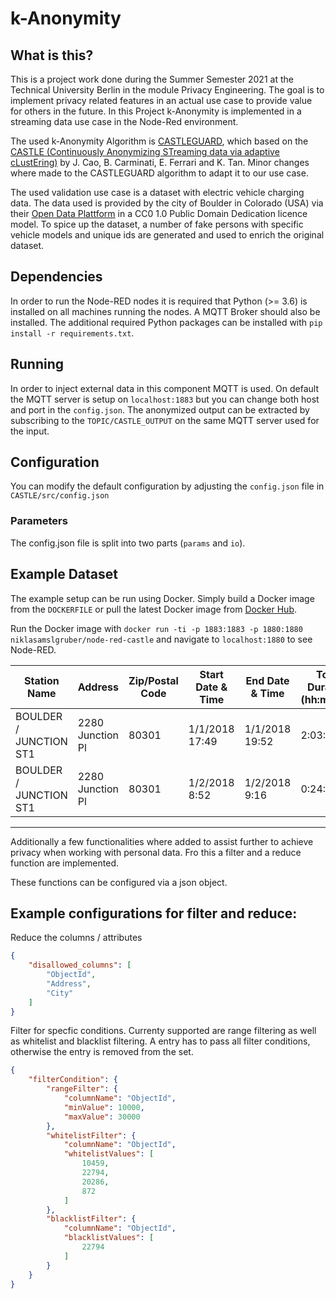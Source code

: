 k-Anonymity
===========

## What is this?

This is a project work done during the Summer Semester 2021 at the Technical University Berlin in the module Privacy Engineering. The goal is to implement privacy related features in an actual use case to provide value for others in the future. In this Project k-Anonymity is implemented in a streaming data use case in the Node-Red environment. 

The used k-Anonymity Algorithm is [CASTLEGUARD](https://github.com/hallnath1/CASTLEGUARD), which based on the [CASTLE (Continuously Anonymizing STreaming data via adaptive cLustEring)](https://ieeexplore.ieee.org/abstract/document/5374415) by J. Cao, B. Carminati, E. Ferrari and K. Tan. Minor changes where made to the CASTLEGUARD algorithm to adapt it to our use case. 

The used validation use case is a dataset with electric vehicle charging data. The data used is provided by the city of Boulder in Colorado (USA) via their [Open Data Plattform](https://open-data.bouldercolorado.gov/datasets/4368ba17948c459c813734bd78b3a355_0) in a CC0 1.0 Public Domain Dedication licence model. To spice up the dataset, a number of fake persons with specific vehicle models and unique ids are generated and used to enrich the original dataset.

Dependencies
-------
In order to run the Node-RED nodes it is required that Python (>= 3.6) is installed on all machines running the nodes. A MQTT Broker should also be installed.
The additional required Python packages can be installed with `pip install -r requirements.txt`.

Running
-------
In order to inject external data in this component MQTT is used. On default the MQTT server is setup on `localhost:1883` but you can change both host and port in the `config.json`. 
The anonymized output can be extracted by subscribing to the `TOPIC/CASTLE_OUTPUT` on the same MQTT server used for the input.

Configuration
--------
You can modify the default configuration by adjusting the `config.json` file in `CASTLE/src/config.json`

### Parameters
The config.json file is split into two parts (`params` and `io`). 

Example Dataset
--------
The example setup can be run using Docker. Simply build a Docker image from the `DOCKERFILE` or pull the latest Docker image from [Docker Hub](https://hub.docker.com/r/niklasamslgruber/node-red-castle).

Run the Docker image with `docker run -ti -p 1883:1883 -p 1880:1880 niklasamslgruber/node-red-castle` and navigate to `localhost:1880` to see Node-RED.


| Station Name           | Address          | Zip/Postal Code | Start Date & Time | End Date & Time | Total Duration (hh:mm:ss) | Charging Time (hh:mm:ss) | Energy (kWh) | GHG Savings (kg) | Gasoline Savings (gallons) | customer id | allow dynamic charging | car brand | car modell |
|------------------------|------------------|-----------------|-------------------|-----------------|---------------------------|--------------------------|--------------|------------------|----------------------------|-------------|------------------------|-----------|------------|
| BOULDER / JUNCTION ST1 | 2280 Junction Pl | 80301           | 1/1/2018 17:49    | 1/1/2018 19:52  | 2:03:02                   | 2:02:44                  | 6.504        | 2.732            | 0.816                      | 1006        | true                   | Tesla     | Model Y    |
| BOULDER / JUNCTION ST1 | 2280 Junction Pl | 80301           | 1/2/2018 8:52     | 1/2/2018 9:16   | 0:24:34                   | 0:24:19                  | 2.481        | 1.042            | 0.311                      | 1052        | true                   | BMW       | i3         |

--------

Additionally a few functionalities where added to assist further to achieve privacy when working with personal data. Fro this a filter and a reduce function are implemented.

These functions can be configured via a json object.

Example configurations for filter and reduce:
--------
Reduce the columns / attributes
```json
{
    "disallowed_columns": [
        "ObjectId",
        "Address",
        "City"
    ]
}
```
Filter for specfic conditions. Currenty supported are range filtering as well as whitelist and blacklist filtering. A entry has to pass all filter conditions, otherwise the entry is removed from the set. 
```json
{
    "filterCondition": {
        "rangeFilter": {
            "columnName": "ObjectId",
            "minValue": 10000,
            "maxValue": 30000
        },
        "whitelistFilter": {
            "columnName": "ObjectId",
            "whitelistValues": [
                10459,
                22794,
                20286,
                872
            ]
        },
        "blacklistFilter": {
            "columnName": "ObjectId",
            "blacklistValues": [
                22794
            ]
        }
    }
}
```
